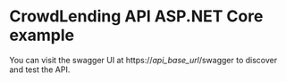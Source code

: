 # CrowdLending API ASP.NET Core example
You can visit the swagger UI at https://*api_base_url*/swagger to discover and test the API.